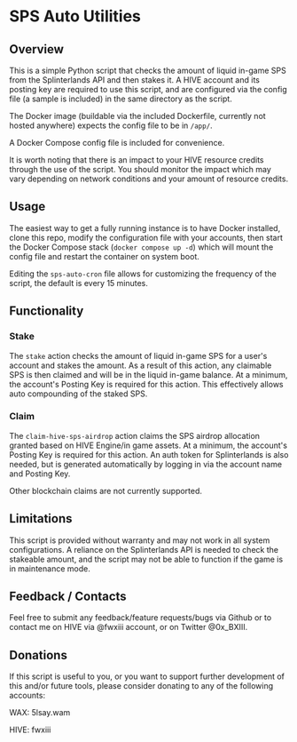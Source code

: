 # SPS Auto Utilities

## Overview

This is a simple Python script that checks the amount of liquid in-game SPS from the Splinterlands API and then stakes it. A HIVE account and its posting key are required to use this script, and are configured via the config file (a sample is included) in the same directory as the script. 

The Docker image (buildable via the included Dockerfile, currently not hosted anywhere) expects the config file to be in `/app/`.

A Docker Compose config file is included for convenience.

It is worth noting that there is an impact to your HIVE resource credits through the use of the script. You should monitor the impact which may vary depending on network conditions and your amount of resource credits.

## Usage

The easiest way to get a fully running instance is to have Docker installed, clone this repo, modify the configuration file with your accounts, then start the Docker Compose stack (`docker compose up -d`) which will mount the config file and restart the container on system boot.

Editing the `sps-auto-cron` file allows for customizing the frequency of the script, the default is every 15 minutes.

## Functionality

### Stake

The `stake` action checks the amount of liquid in-game SPS for a user's account and stakes the amount. As a result of this action, any claimable SPS is then claimed and will be in the liquid in-game balance. At a minimum, the account's Posting Key is required for this action. This effectively allows auto compounding of the staked SPS.

###  Claim

The `claim-hive-sps-airdrop` action claims the SPS airdrop allocation granted based on HIVE Engine/in game assets. At a minimum, the account's Posting Key is required for this action. An auth token for Splinterlands is also needed, but is generated automatically by logging in via the account name and Posting Key.

Other blockchain claims are not currently supported.

## Limitations
This script is provided without warranty and may not work in all system configurations. A reliance on the Splinterlands API is needed to check the stakeable amount, and the script may not be able to function if the game is in maintenance mode. 

## Feedback / Contacts
Feel free to submit any feedback/feature requests/bugs via Github or to contact me on HIVE via @fwxiii account, or on Twitter @0x_BXIII.

## Donations
If this script is useful to you, or you want to support further development of this and/or future tools, please consider donating to any of the following accounts:

WAX: 5lsay.wam

HIVE: fwxiii